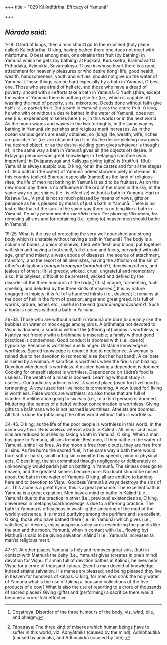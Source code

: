 +++
title = "029 Kālindītīrtha: Efficacy of Yamunā"

+++
 

## *Nārada said*:

1-18. O lord of kings, then a man should go to the excellent (holy place called) Kālindītīrtha. O king, having bathed there one does not meet with misfortune. O best among men, one obtains that fruit (by bathing) in Yamunā which he gets (by bathing) at Puṣkara, Kurukṣetra, Brahmāvartta, Pṛthūdaka, Avimukta, Suvarṇākhya. Those in whose heart there is a great attachment for heavenly pleasures or who desire (long) life, good health, wealth, handsomeness, youth and virtues, should not give up the water of Yamunā. (These things can be had) especially by a bath in Yamunā, O best one. Those who are afraid of hell etc. and those who have a dread of poverty, should with all efforts take a bath in Yamunā. O Yudhiṣṭhira, except the water of Yamunā there is nothing else for (i.e., which is capable of) washing the mud of poverty, sins, misfortune. Deeds done without faith give half (i.e., a partial) fruit. But a bath in Yamunā gives the entire fruit. O king, he who with or without a desire bathes in the water of Yamunā, does not see (i.e., experience) miseries here (i.e., in this world) or in the next world. As the moon wanes and waxes in the two fortnights, in the same way by bathing in Yamunā sin perishes and religious merit increases. As in the ocean various gems are easily obtained, so (long) life, wealth, wife, riches are possible for (i.e. are obtained by) him. As the desire-yielding cow gives the desired object, or as the desire-yielding gem gives whatever is thought of, in the same way a bath in Yamunā gives all (the objects of) desire. In Kṛtayuga penance was great knowledge; in Tretāyuga sacrifice (was important); in Dvāparayuga and Kaliyuga giving (gifts) is (fruitful). (But) Yamunā is always auspicious. O king, for all the castes and for all the stages of life a bath in (the water) of Yamunā indeed showers piety in streams. In this country (called) Bharata, especially (named) as the land of religious rites, the life of men not bathing in Yamunā is said to be fruitless. As on the new moon day there is no affluence in the orb of the moon in the sky, in the same way no act shines (i.e., is effective) without a bath in Yamunā. Hari or Keśava (i.e., Viṣṇu) is not so much pleased by means of vows, gifts or penance as he is pleased by means of just a bath in Yamunā. There is no lustre like that of the sun. In the same way there is nothing like a bath in Yamunā. Equally potent are the sacrificial rites. For pleasing Vāsudeva, for removing all sins and for obtaining (i.e., going to) heaven men should bathe in Yamunā.

19-25. What is the use of protecting the very well nourished and strong body which is unstable without having a bath in Yamunā? The body is a column of bones, a union of sinews, filled with flesh and blood, put together with skin and having a foul smell, full of urine and feces, pervaded with old age, grief and misery, a weak abode of diseases, the source of attachment, transitory, and the resort of all blemishes, having the affliction of the sin of other’s obligations (*paropakārapāpārtiparadroha*?), deceiving others, and jealous of others; (it is) greedy, wicked, cruel, ungrateful and momentary also. It is pityless, difficult to be arrested, wicked and defiled by the disorder of the three humours of the body.[^1] (It is) impure, tormenting, foul-smelling, and deluded by the three kinds of miseries.[^2] It is by nature engaged in impiety; it is full of a hundred thirsts (i.e., desires); it remains at the door of hell in the form of passion, anger and great greed. It is full of worms, ordure, ashes etc., useful in the end (*pariṇāmaguṇāvaham*?). Such a body is useless without a bath in Yamunā.

[^1]:  Doṣatraya: Disorder of the three humours of the body, viz. wind, bile, and phlegm.

[^2]:  Tāpatraya: The three kind of miseries which human beings have to suffer in this world, viz. Ādhyātmika (caused by the mind), Ādhibhautika (caused by animals), and Ādhidaivika (caused by fate).

26-33. Those who are without a bath in Yamunā are born to die only like the bubbles on water or mock eggs among birds. A brāhmaṇa not devoted to Viṣṇu is doomed; a śrāddha without the (offering of) piṇḍas is worthless; a kṣatriya not friendly with a brāhmaṇa is miserable; a family without good practices is condemned. Good conduct is doomed with (i.e., due to) hypocrisy. Penance is worthless due to anger. Unstable knowledge is worthless. Sacred knowledge is doomed due to negligence. A woman is ruined due to her devotion to (someone) else (but her husband). A celibate is ruined by a woman. A sacrifice is worthless when the fire is not blazing. Devotion with deceit is worthless. A maiden having a dependent is doomed. Cooking for oneself (alone) is worthless. Dependence on śūdra’s food is useless. The wealth of a miser is doomed. Learning without study is useless. Contradictory advice is lost. A sacred place (used for) livelihood is tormenting. A vow (used for) livelihood is tormenting. A vow (used for) living is worthless. False words are worthless; so also those that are full of slander. A deliberation going to six ears (i.e., to a third person) is doomed. Muttering (the names of a deity) without concentration is worthless. Giving gifts to a brāhmaṇa who is not learned is worthless. Atheists are doomed. All that is done for (obtaining) the other world without faith is worthless.

34-46. O king, as the life of the poor people is worthless in this world, in the same way their life is useless without a bath in Kālindī. All minor and major sins are reduced to ashes by taking a bath in Yamunā, O king. When a man has gone to Yamunā, all sins tremble. Best men, if they bathe in the water of Yamunā, shine like fires. As the moon is free from clouds, they are free from all sins. As fire burns the sacred fuel, in the same way a bath there would burn soft or harsh, small or big sin committed by speech, mind or physical acts. O best king, the sin committed through negligence or deliberately or unknowingly would perish just on bathing in Yamunā. The sinless ones go to heaven, and the greatest sinners become pure. No doubt should be raised about the bath in the water of Yamunā. O king, all are entitled to bathing here and to devotion to Viṣṇu. Goddess Yamunā always destroys the sins of all. This alone is a great hymn; this is a great penance. The excellent bath in Yamunā is a great expiation. Men have a mind to bathe in Kālindī (i.e., Yamunā) due to the practice in other (i.e., previous) existencies as, O king, cleverness in metaphysical knowledge is due to a life-long practice. The bath in Yamunā is efficacious in washing the smearing of the mud of the worldly existence. It is (most) purifying among the purifiers and is excellent. O king, those who have bathed there (i.e., in Yamunā) which gives (i.e., satisfies) all desires, enjoy auspicious pleasures resembling the planets like the sun and the moon. Yamunā, when in contact with (i.e., flowing by) Mathurā is said to be giving salvation. Kālindī (i.e., Yamunā) increases (a man’s) religious merit.

47-51. At other places Yamunā is holy and removes great sins, (but) in contact with Mathurā the deity (i.e., Yamunā) gives (creates in one’s mind) devotion for Viṣṇu. If a man full of devotion bathes in Kālindī, he lives near Viṣṇu for a crore of thousand kalpas. (Even) a man devoid of knowledge indeed attains salvation. His manes are pleased; and being pleased they live in heaven for hundreds of kalpas. O king, for men who drink the holy water of Yamunā what is the use of taking a thousand collections of the five products of a cow? What is also the use of resorting to a crore of thousands of sacred places? Giving (gifts) and (performing) a sacrifice there would become a crore-fold effective.




